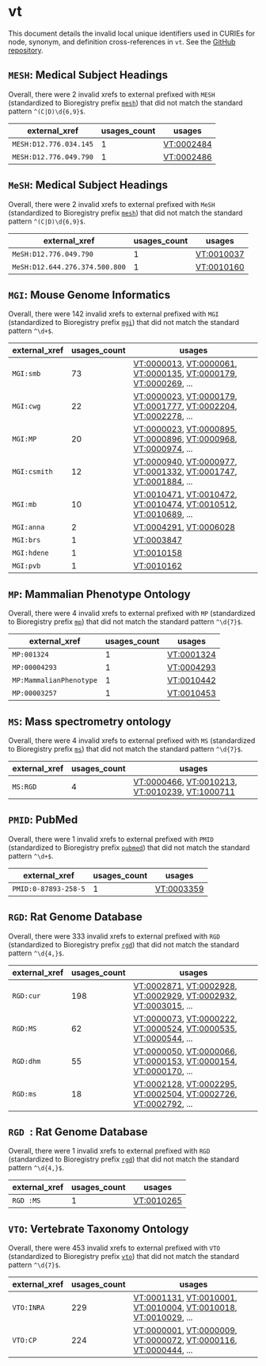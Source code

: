 # vt

This document details the invalid local unique identifiers used in CURIEs
for node, synonym, and definition cross-references in `vt`. See the [GitHub repository](https://github.com/AnimalGenome/vertebrate-trait-ontology).


## `MESH`: Medical Subject Headings

Overall, there were 2 invalid
xrefs to external prefixed with `MESH` (standardized to Bioregistry
prefix [`mesh`](https://bioregistry.io/mesh)) that
did not match the standard pattern `^(C|D)\d{6,9}$`.

| external_xref          |   usages_count | usages                                          |
|------------------------|----------------|-------------------------------------------------|
| `MESH:D12.776.034.145` |              1 | [VT:0002484](https://bioregistry.io/VT:0002484) |
| `MESH:D12.776.049.790` |              1 | [VT:0002486](https://bioregistry.io/VT:0002486) |

## `MeSH`: Medical Subject Headings

Overall, there were 2 invalid
xrefs to external prefixed with `MeSH` (standardized to Bioregistry
prefix [`mesh`](https://bioregistry.io/mesh)) that
did not match the standard pattern `^(C|D)\d{6,9}$`.

| external_xref                  |   usages_count | usages                                          |
|--------------------------------|----------------|-------------------------------------------------|
| `MeSH:D12.776.049.790`         |              1 | [VT:0010037](https://bioregistry.io/VT:0010037) |
| `MeSH:D12.644.276.374.500.800` |              1 | [VT:0010160](https://bioregistry.io/VT:0010160) |

## `MGI`: Mouse Genome Informatics

Overall, there were 142 invalid
xrefs to external prefixed with `MGI` (standardized to Bioregistry
prefix [`mgi`](https://bioregistry.io/mgi)) that
did not match the standard pattern `^\d+$`.

| external_xref   |   usages_count | usages                                                                                                                                                                                                                                                   |
|-----------------|----------------|----------------------------------------------------------------------------------------------------------------------------------------------------------------------------------------------------------------------------------------------------------|
| `MGI:smb`       |             73 | [VT:0000013](https://bioregistry.io/VT:0000013), [VT:0000061](https://bioregistry.io/VT:0000061), [VT:0000135](https://bioregistry.io/VT:0000135), [VT:0000179](https://bioregistry.io/VT:0000179), [VT:0000269](https://bioregistry.io/VT:0000269), ... |
| `MGI:cwg`       |             22 | [VT:0000023](https://bioregistry.io/VT:0000023), [VT:0000179](https://bioregistry.io/VT:0000179), [VT:0001777](https://bioregistry.io/VT:0001777), [VT:0002204](https://bioregistry.io/VT:0002204), [VT:0002278](https://bioregistry.io/VT:0002278), ... |
| `MGI:MP`        |             20 | [VT:0000023](https://bioregistry.io/VT:0000023), [VT:0000895](https://bioregistry.io/VT:0000895), [VT:0000896](https://bioregistry.io/VT:0000896), [VT:0000968](https://bioregistry.io/VT:0000968), [VT:0000974](https://bioregistry.io/VT:0000974), ... |
| `MGI:csmith`    |             12 | [VT:0000940](https://bioregistry.io/VT:0000940), [VT:0000977](https://bioregistry.io/VT:0000977), [VT:0001332](https://bioregistry.io/VT:0001332), [VT:0001747](https://bioregistry.io/VT:0001747), [VT:0001884](https://bioregistry.io/VT:0001884), ... |
| `MGI:mb`        |             10 | [VT:0010471](https://bioregistry.io/VT:0010471), [VT:0010472](https://bioregistry.io/VT:0010472), [VT:0010474](https://bioregistry.io/VT:0010474), [VT:0010512](https://bioregistry.io/VT:0010512), [VT:0010689](https://bioregistry.io/VT:0010689), ... |
| `MGI:anna`      |              2 | [VT:0004291](https://bioregistry.io/VT:0004291), [VT:0006028](https://bioregistry.io/VT:0006028)                                                                                                                                                         |
| `MGI:brs`       |              1 | [VT:0003847](https://bioregistry.io/VT:0003847)                                                                                                                                                                                                          |
| `MGI:hdene`     |              1 | [VT:0010158](https://bioregistry.io/VT:0010158)                                                                                                                                                                                                          |
| `MGI:pvb`       |              1 | [VT:0010162](https://bioregistry.io/VT:0010162)                                                                                                                                                                                                          |

## `MP`: Mammalian Phenotype Ontology

Overall, there were 4 invalid
xrefs to external prefixed with `MP` (standardized to Bioregistry
prefix [`mp`](https://bioregistry.io/mp)) that
did not match the standard pattern `^\d{7}$`.

| external_xref           |   usages_count | usages                                          |
|-------------------------|----------------|-------------------------------------------------|
| `MP:001324`             |              1 | [VT:0001324](https://bioregistry.io/VT:0001324) |
| `MP:00004293`           |              1 | [VT:0004293](https://bioregistry.io/VT:0004293) |
| `MP:MammalianPhenotype` |              1 | [VT:0010442](https://bioregistry.io/VT:0010442) |
| `MP:00003257`           |              1 | [VT:0010453](https://bioregistry.io/VT:0010453) |

## `MS`: Mass spectrometry ontology

Overall, there were 4 invalid
xrefs to external prefixed with `MS` (standardized to Bioregistry
prefix [`ms`](https://bioregistry.io/ms)) that
did not match the standard pattern `^\d{7}$`.

| external_xref   |   usages_count | usages                                                                                                                                                                                             |
|-----------------|----------------|----------------------------------------------------------------------------------------------------------------------------------------------------------------------------------------------------|
| `MS:RGD`        |              4 | [VT:0000466](https://bioregistry.io/VT:0000466), [VT:0010213](https://bioregistry.io/VT:0010213), [VT:0010239](https://bioregistry.io/VT:0010239), [VT:1000711](https://bioregistry.io/VT:1000711) |

## `PMID`: PubMed

Overall, there were 1 invalid
xrefs to external prefixed with `PMID` (standardized to Bioregistry
prefix [`pubmed`](https://bioregistry.io/pubmed)) that
did not match the standard pattern `^\d+$`.

| external_xref        |   usages_count | usages                                          |
|----------------------|----------------|-------------------------------------------------|
| `PMID:0-87893-258-5` |              1 | [VT:0003359](https://bioregistry.io/VT:0003359) |

## `RGD`: Rat Genome Database

Overall, there were 333 invalid
xrefs to external prefixed with `RGD` (standardized to Bioregistry
prefix [`rgd`](https://bioregistry.io/rgd)) that
did not match the standard pattern `^\d{4,}$`.

| external_xref   |   usages_count | usages                                                                                                                                                                                                                                                   |
|-----------------|----------------|----------------------------------------------------------------------------------------------------------------------------------------------------------------------------------------------------------------------------------------------------------|
| `RGD:cur`       |            198 | [VT:0002871](https://bioregistry.io/VT:0002871), [VT:0002928](https://bioregistry.io/VT:0002928), [VT:0002929](https://bioregistry.io/VT:0002929), [VT:0002932](https://bioregistry.io/VT:0002932), [VT:0003015](https://bioregistry.io/VT:0003015), ... |
| `RGD:MS`        |             62 | [VT:0000073](https://bioregistry.io/VT:0000073), [VT:0000222](https://bioregistry.io/VT:0000222), [VT:0000524](https://bioregistry.io/VT:0000524), [VT:0000535](https://bioregistry.io/VT:0000535), [VT:0000544](https://bioregistry.io/VT:0000544), ... |
| `RGD:dhm`       |             55 | [VT:0000050](https://bioregistry.io/VT:0000050), [VT:0000066](https://bioregistry.io/VT:0000066), [VT:0000153](https://bioregistry.io/VT:0000153), [VT:0000154](https://bioregistry.io/VT:0000154), [VT:0000170](https://bioregistry.io/VT:0000170), ... |
| `RGD:ms`        |             18 | [VT:0002128](https://bioregistry.io/VT:0002128), [VT:0002295](https://bioregistry.io/VT:0002295), [VT:0002504](https://bioregistry.io/VT:0002504), [VT:0002726](https://bioregistry.io/VT:0002726), [VT:0002792](https://bioregistry.io/VT:0002792), ... |

## `RGD `: Rat Genome Database

Overall, there were 1 invalid
xrefs to external prefixed with `RGD ` (standardized to Bioregistry
prefix [`rgd`](https://bioregistry.io/rgd)) that
did not match the standard pattern `^\d{4,}$`.

| external_xref   |   usages_count | usages                                          |
|-----------------|----------------|-------------------------------------------------|
| `RGD :MS`       |              1 | [VT:0010265](https://bioregistry.io/VT:0010265) |

## `VTO`: Vertebrate Taxonomy Ontology

Overall, there were 453 invalid
xrefs to external prefixed with `VTO` (standardized to Bioregistry
prefix [`vto`](https://bioregistry.io/vto)) that
did not match the standard pattern `^\d{7}$`.

| external_xref   |   usages_count | usages                                                                                                                                                                                                                                                   |
|-----------------|----------------|----------------------------------------------------------------------------------------------------------------------------------------------------------------------------------------------------------------------------------------------------------|
| `VTO:INRA`      |            229 | [VT:0001131](https://bioregistry.io/VT:0001131), [VT:0010001](https://bioregistry.io/VT:0010001), [VT:0010004](https://bioregistry.io/VT:0010004), [VT:0010018](https://bioregistry.io/VT:0010018), [VT:0010029](https://bioregistry.io/VT:0010029), ... |
| `VTO:CP`        |            224 | [VT:0000001](https://bioregistry.io/VT:0000001), [VT:0000009](https://bioregistry.io/VT:0000009), [VT:0000072](https://bioregistry.io/VT:0000072), [VT:0000116](https://bioregistry.io/VT:0000116), [VT:0000444](https://bioregistry.io/VT:0000444), ... |

